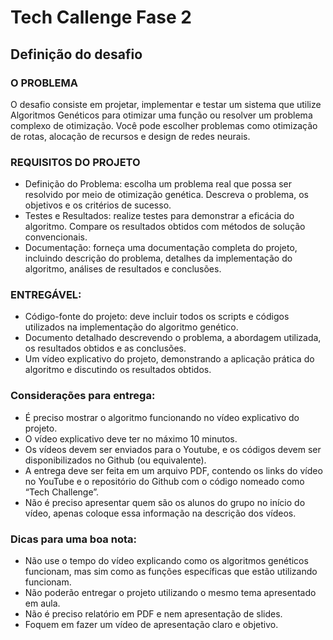 # Tech Callenge Fase 2

## Definição do desafio
### O PROBLEMA
O desafio consiste em projetar, implementar e testar um sistema que utilize Algoritmos Genéticos para otimizar uma função ou resolver um problema complexo de otimização. Você pode escolher problemas como otimização de rotas, alocação de recursos e design de redes neurais.

### REQUISITOS DO PROJETO
* Definição do Problema: escolha um problema real que possa ser resolvido por meio de otimização genética. Descreva o problema, os
objetivos e os critérios de sucesso.
* Testes e Resultados: realize testes para demonstrar a eficácia do algoritmo. Compare os resultados obtidos com métodos de solução
convencionais.
* Documentação: forneça uma documentação completa do projeto, incluindo descrição do problema, detalhes da implementação do algoritmo, análises de resultados e conclusões.

### ENTREGÁVEL:
* Código-fonte do projeto: deve incluir todos os scripts e códigos utilizados na implementação do algoritmo genético.
* Documento detalhado descrevendo o problema, a abordagem utilizada, os resultados obtidos e as conclusões.
* Um vídeo explicativo do projeto, demonstrando a aplicação prática do algoritmo e discutindo os resultados obtidos.

### Considerações para entrega:
* É preciso mostrar o algoritmo funcionando no vídeo explicativo do projeto.
* O vídeo explicativo deve ter no máximo 10 minutos.
* Os vídeos devem ser enviados para o Youtube, e os códigos devem ser disponibilizados no Github (ou equivalente).
* A entrega deve ser feita em um arquivo PDF, contendo os links do vídeo no YouTube e o repositório do Github com o código nomeado como
“Tech Challenge”.
* Não é preciso apresentar quem são os alunos do grupo no início do vídeo, apenas coloque essa informação na descrição dos vídeos.

### Dicas para uma boa nota:
* Não use o tempo do vídeo explicando como os algoritmos genéticos funcionam, mas sim como as funções específicas que estão utilizando
funcionam.
* Não poderão entregar o projeto utilizando o mesmo tema apresentado em aula.
* Não é preciso relatório em PDF e nem apresentação de slides.
* Foquem em fazer um vídeo de apresentação claro e objetivo.